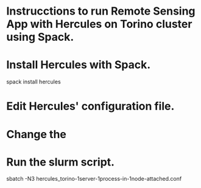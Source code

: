 # Instrucctions to run Remote Sensing App with Hercules on Torino cluster using Spack.
# Install Hercules with Spack.
spack install hercules

# Edit Hercules' configuration file.
# Change the 

# Run the slurm script.
sbatch -N3 hercules_torino-1server-1process-in-1node-attached.conf

 
